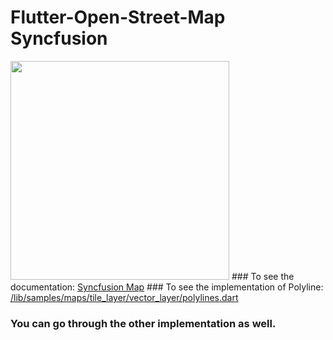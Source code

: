 # Flutter-Open-Street-Map Syncfusion
<img src="https://cdn.syncfusion.com/content/images/company-logos/Syncfusion_Logo_Image.png" height="350" width="350">
### To see the documentation:
<a href="https://help.syncfusion.com/flutter/maps/overview" target="_blank">Syncfusion Map</a>
### To see the implementation of Polyline:
<a href="https://github.com/Tamim200042130/Flutter-Open-Street-Map/blob/syncfusion/lib/samples/maps/tile_layer/vector_layer/polylines.dart" target="_blank">/lib/samples/maps/tile_layer/vector_layer/polylines.dart</a>

### You can go through the other implementation as well.
